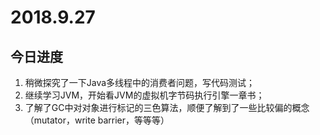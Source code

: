 # 2018.9.27
## 今日进度
1. 稍微探究了一下Java多线程中的消费者问题，写代码测试；
2. 继续学习JVM，开始看JVM的虚拟机字节码执行引擎一章书；
3. 了解了GC中对对象进行标记的三色算法，顺便了解到了一些比较偏的概念（mutator，write barrier，等等等）
